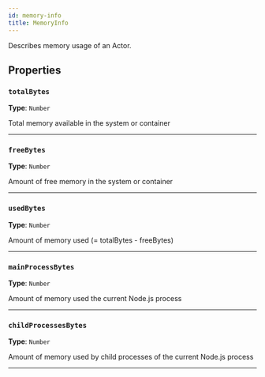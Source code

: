 ```yaml
---
id: memory-info
title: MemoryInfo
---
```


<a name="memoryinfo"></a>

Describes memory usage of an Actor.

## Properties

### `totalBytes`

**Type**: `Number`

Total memory available in the system or container

---

### `freeBytes`

**Type**: `Number`

Amount of free memory in the system or container

---

### `usedBytes`

**Type**: `Number`

Amount of memory used (= totalBytes - freeBytes)

---

### `mainProcessBytes`

**Type**: `Number`

Amount of memory used the current Node.js process

---

### `childProcessesBytes`

**Type**: `Number`

Amount of memory used by child processes of the current Node.js process

---
